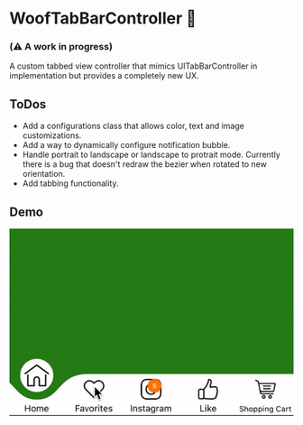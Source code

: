 # WoofTabBarController 🐶
### (⚠️ A work in progress)
A custom tabbed view controller that mimics UITabBarController in implementation but provides a completely new UX.

## ToDos
* Add a configurations class that allows color, text and image customizations.
* Add a way to dynamically configure notification bubble.
* Handle portrait to landscape or landscape to protrait mode. Currently there is a
bug that doesn't redraw the bezier when rotated to new orientation.
* Add tabbing functionality. 

## Demo
![](https://github.com/ihak/WoofTabBarController/blob/master/resources/WoofTabBarController_demo.gif)
